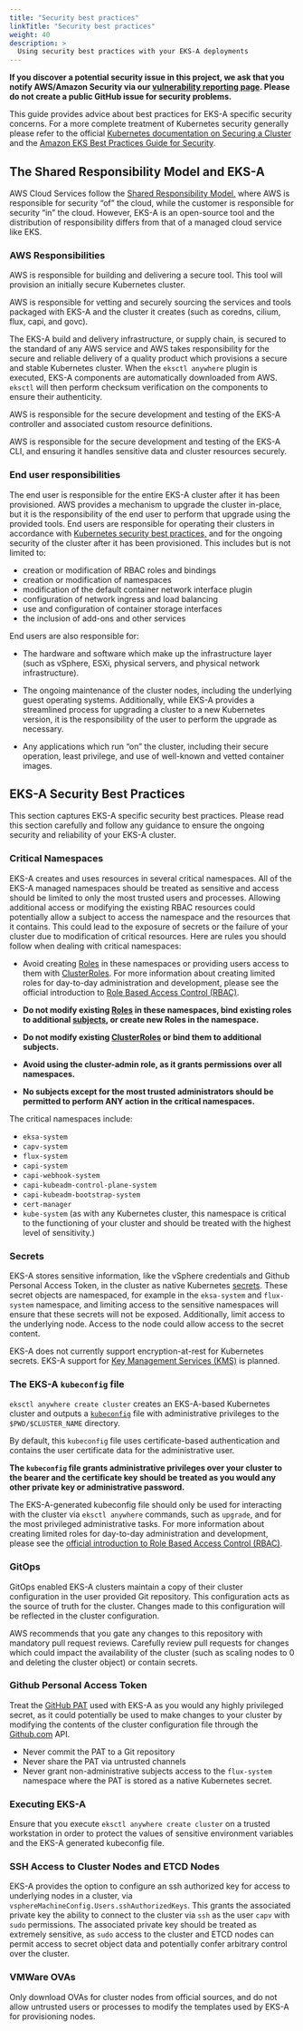 ```yaml
---
title: "Security best practices"
linkTitle: "Security best practices"
weight: 40
description: >
  Using security best practices with your EKS-A deployments
---
```


**If you discover a potential
security issue in this project, we ask that you notify AWS/Amazon Security via our
[vulnerability reporting page](http://aws.amazon.com/security/vulnerability-reporting/).
Please do not create a public GitHub issue for security problems.**

This guide provides advice about best practices for EKS-A specific security concerns. 
For a more complete treatment of Kubernetes security generally
please refer to the official [Kubernetes documentation on Securing a Cluster](https://kubernetes.io/docs/tasks/administer-cluster/securing-a-cluster/) and the [Amazon EKS Best Practices Guide for Security](https://aws.github.io/aws-eks-best-practices/security/docs/index.html).

## The Shared Responsibility Model and EKS-A
AWS Cloud Services follow the [Shared Responsibility Model,](https://aws.amazon.com/compliance/shared-responsibility-model/)
where AWS is responsible for security “of” the cloud,
while the customer is responsible for security “in” the cloud. 
However, EKS-A is an open-source tool
and the distribution of responsibility differs from that of a managed cloud service like EKS.

### AWS Responsibilities
AWS is responsible for building and delivering a secure tool. 
This tool will provision an initially secure Kubernetes cluster.

AWS is responsible for vetting and securely sourcing the services
and tools packaged with EKS-A and the cluster it creates
(such as coredns, cilium, flux, capi, and govc). 

The EKS-A build and delivery infrastructure, or supply chain, is secured to the standard of any AWS service
and AWS takes responsibility for the secure and reliable delivery of a quality product 
which provisions a secure and stable Kubernetes cluster. 
When the `eksctl anywhere` plugin is executed, EKS-A components are automatically downloaded from AWS.
`eksctl` will then perform checksum verification on the components to ensure their authenticity.

AWS is responsible for the secure development and testing of the EKS-A controller and associated custom resource definitions.

AWS is responsible for the secure development and testing of the EKS-A CLI,
and ensuring it handles sensitive data and cluster resources securely.

### End user responsibilities
The end user is responsible for the entire EKS-A cluster after it has been provisioned. 
AWS provides a mechanism to upgrade the cluster in-place, but it is the responsibility of the end user to perform that upgrade using the provided tools.
End users are responsible for operating their clusters in accordance with [Kubernetes security best practices,](https://kubernetes.io/docs/tasks/administer-cluster/securing-a-cluster/) 
and for the ongoing security of the cluster after it has been provisioned. 
This includes but is not limited to:
- creation or modification of RBAC roles and bindings
- creation or modification of namespaces
- modification of the default container network interface plugin
- configuration of network ingress and load balancing
- use and configuration of container storage interfaces
- the inclusion of add-ons and other services

End users are also responsible for:

* The hardware and software which make up the infrastructure layer
(such as vSphere, ESXi, physical servers, and physical network infrastructure).

* The ongoing maintenance of the cluster nodes,
including the underlying guest operating systems. 
Additionally, while EKS-A provides a streamlined process for upgrading a cluster to a new Kubernetes version,
it is the responsibility of the user to perform the upgrade as necessary.

* Any applications which run “on” the cluster, including their secure operation,
least privilege, and use of well-known and vetted container images.

## EKS-A Security Best Practices
This section captures EKS-A specific security best practices.
Please read this section carefully and follow any guidance
to ensure the ongoing security and reliability of your EKS-A cluster.

### Critical Namespaces

EKS-A creates and uses resources in several critical namespaces. 
All of the EKS-A managed namespaces should be treated as sensitive
and access should be limited to only the most trusted users and processes. 
Allowing additional access or modifying the existing RBAC resources
could potentially allow a subject to access the namespace and the resources that it contains. 
This could lead to the exposure of secrets
or the failure of your cluster due to modification of critical resources.
Here are rules you should follow when dealing with critical namespaces:

* Avoid creating [Roles](https://kubernetes.io/docs/reference/access-authn-authz/rbac/#role-example) in these namespaces
or providing users access to them with [ClusterRoles](https://kubernetes.io/docs/reference/access-authn-authz/rbac/#clusterrole-example).
For more information about creating limited roles for day-to-day administration and development,
please see the official introduction to [Role Based Access Control (RBAC)](https://kubernetes.io/docs/reference/access-authn-authz/rbac/).

* **Do not modify existing [Roles](https://kubernetes.io/docs/reference/access-authn-authz/rbac/#role-example) in these namespaces,
bind existing roles to additional [subjects](https://kubernetes.io/docs/reference/access-authn-authz/rbac/#referring-to-subjects), or create new Roles in the namespace.**

* **Do not modify existing [ClusterRoles](https://kubernetes.io/docs/reference/access-authn-authz/rbac/#clusterrole-example)
or bind them to additional subjects.**

* **Avoid using the cluster-admin role,
as it grants permissions over all namespaces.**

* **No subjects except for the most trusted administrators should be permitted to perform ANY action in the critical namespaces.**

The critical namespaces include:

* `eksa-system`
* `capv-system`
* `flux-system`
* `capi-system`
* `capi-webhook-system`
* `capi-kubeadm-control-plane-system`
* `capi-kubeadm-bootstrap-system`
* `cert-manager`
* `kube-system` (as with any Kubernetes cluster,
this namespace is critical to the functioning of your cluster and should be treated with the highest level of sensitivity.)


### Secrets

EKS-A stores sensitive information, like the vSphere credentials and Github Personal Access Token,
in the cluster as native Kubernetes [secrets](https://kubernetes.io/docs/concepts/configuration/secret/).
These secret objects are namespaced, for example in the `eksa-system` and `flux-system` namespace,
and limiting access to the sensitive namespaces will ensure that these secrets will not be exposed.
Additionally, limit access to the underlying node. Access to the node could allow access to the secret content.

EKS-A does not currently support encryption-at-rest for Kubernetes secrets.
EKS-A support for [Key Management Services (KMS)](https://kubernetes.io/docs/tasks/administer-cluster/kms-provider/) is planned.


### The EKS-A `kubeconfig` file

`eksctl anywhere create cluster` creates an EKS-A-based Kubernetes cluster
and outputs a [`kubeconfig`](https://kubernetes.io/docs/concepts/configuration/organize-cluster-access-kubeconfig/) file with administrative privileges to the `$PWD/$CLUSTER_NAME` directory.

By default, this `kubeconfig` file uses certificate-based authentication and contains the user certificate data for the administrative user.

**The `kubeconfig` file grants administrative privileges over your cluster to the bearer and the certificate key should be treated as you would any other private key or administrative password.**

The EKS-A-generated kubeconfig file should only be used for interacting with the cluster via `eksctl anywhere` commands,
such as `upgrade`, and for the most privileged administrative tasks.
For more information about creating limited roles for day-to-day administration and development,
please see the [official introduction to Role Based Access Control (RBAC)](https://kubernetes.io/docs/reference/access-authn-authz/rbac/).

### GitOps

GitOps enabled EKS-A clusters maintain a copy of their cluster configuration in the user provided Git repository.
This configuration acts as the source of truth for the cluster.
Changes made to this configuration will be reflected in the cluster configuration.

AWS recommends that you gate any changes to this repository with mandatory pull request reviews.
Carefully review pull requests for changes which could impact the availability of the cluster
(such as scaling nodes to 0 and deleting the cluster object) or contain secrets.

### Github Personal Access Token

Treat the [GitHub PAT](https://docs.github.com/en/github/authenticating-to-github/keeping-your-account-and-data-secure/creating-a-personal-access-token) used with EKS-A as you would any highly privileged secret,
as it could potentially be used to make changes to your cluster by modifying the contents of the cluster configuration file through the [Github.com](https://github.com/) API.

* Never commit the PAT to a Git repository
* Never share the PAT via untrusted channels
* Never grant non-administrative subjects access to the `flux-system` namespace where the PAT is stored as a native Kubernetes secret.

### Executing EKS-A

Ensure that you execute `eksctl anywhere create cluster` on a trusted workstation
in order to protect the values of sensitive environment variables and the EKS-A generated kubeconfig file.

### SSH Access to Cluster Nodes and ETCD Nodes

EKS-A provides the option to configure an ssh authorized key for access to underlying nodes in a cluster, via `vsphereMachineConfig.Users.sshAuthorizedKeys`.
This grants the associated private key the ability to connect to the cluster
via `ssh` as the user `capv` with `sudo` permissions.
The associated private key should be treated as extremely sensitive,
as `sudo` access to the cluster and ETCD nodes can permit access to secret object data and potentially confer arbitrary control over the cluster.

### VMWare OVAs

Only download OVAs for cluster nodes from official sources,
and do not allow untrusted users or processes to modify the templates used by EKS-A for provisioning nodes.
